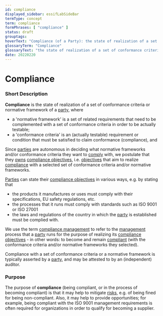 ```yaml
---
id: compliance
displayed_sidebar: essifLabSideBar
termType: concept
term: compliance
formPhrases: [ "compliance" ]
status: draft
grouptags:
hoverText: "Compliance (of a Party): the state of realization of a set of conformance criteria or normative framework of that Party."
glossaryTerm: "Compliance"
glossaryText: "the state of realization of a set of conformance criteria or normative framework of a [party](@)."
date: 20220220
---
```


# Compliance

### Short Description

**Compliance** is the state of realization of a set of conformance criteria or normative framework of a [party](@), where
- a 'normative framework' is a set of related requirements that need to be complemented with a set of conformance criteria in order to be actually testable;
- a 'conformance criteria' is an (actually testable) requirement or condition that must be satisfied to claim conformance (compliance), and

Since [parties](@) are autonomous in deciding what normative frameworks and/or conformance criteria they want to [comply](compliance@) with, we postulate that they [owns](@) [compliance objectives](compliance-objective@), i.e. [objectives](@) that aim to realize [compliance](@) with a selected set of conformance criteria and/or normative frameworks.

[Parties](@) can state their [compliance objectives](compliance-objective@) in various ways, e.g. by stating that
- the products it manufactures or uses must comply with their specifications, EU safety regulations, etc.
- the processes that it runs must comply with standards such as ISO 9001 or ISO 27001
- the laws and regulations of the country in which the [party](@) is established must be complied with.

We use the term [compliance management](@) to refer to the [management](@) process that a [party](@) runs for the purpose of realizing its [compliance objectives](compliance-objective@) - in other words: to become and remain [compliant](compliance@) (with the conformance criteria and/or normative frameworks they selected).

Compliance with a set of conformance criteria or a normative framework is typically asserted by a [party](@), and may be attested to by an (independent) auditor.

### Purpose

The purpose of **compliance** (being compliant, or in the process of becoming compliant) is that it may help to mitigate [risks](@), e.g. of being fined for being non-compliant. Also, it may help to provide opportunities; for example, being compliant with the ISO 9001 management requirements is often required for organizations in order to qualify for becoming a supplier.
